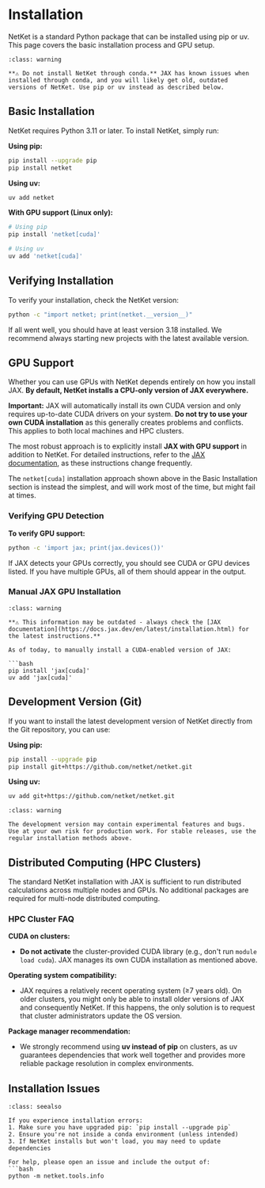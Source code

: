 # Installation

NetKet is a standard Python package that can be installed using pip or uv. This page covers the basic installation process and GPU setup.

```{admonition} Conda Installation Not Supported
:class: warning

**⚠️ Do not install NetKet through conda.** JAX has known issues when installed through conda, and you will likely get old, outdated versions of NetKet. Use pip or uv instead as described below.
```

## Basic Installation

NetKet requires Python 3.11 or later. To install NetKet, simply run:

**Using pip:**
```bash
pip install --upgrade pip
pip install netket
```

**Using uv:**
```bash
uv add netket
```

**With GPU support (Linux only):**
```bash
# Using pip
pip install 'netket[cuda]'

# Using uv  
uv add 'netket[cuda]'
```

## Verifying Installation

To verify your installation, check the NetKet version:

```bash
python -c "import netket; print(netket.__version__)"
```

If all went well, you should have at least version 3.18 installed. 
We recommend always starting new projects with the latest available version.

## GPU Support

Whether you can use GPUs with NetKet depends entirely on how you install JAX. **By default, NetKet installs a CPU-only version of JAX everywhere.**

**Important:** JAX will automatically install its own CUDA version and only requires up-to-date CUDA drivers on your system. **Do not try to use your own CUDA installation** as this generally creates problems and conflicts. This applies to both local machines and HPC clusters.

The most robust approach is to explicitly install **JAX with GPU support** in addition to NetKet. For detailed instructions, refer to the [JAX documentation](https://docs.jax.dev/en/latest/installation.html), as these instructions change frequently.

The `netket[cuda]` installation approach shown above in the Basic Installation section is instead the simplest, and will work most of the time, but might fail at times.


### Verifying GPU Detection

**To verify GPU support:**
```bash
python -c 'import jax; print(jax.devices())'
```

If JAX detects your GPUs correctly, you should see CUDA or GPU devices listed. If you have multiple GPUs, all of them should appear in the output.


### Manual JAX GPU Installation


```{admonition} Manual GPU Installation (Current as of 2025)
:class: warning

**⚠️ This information may be outdated - always check the [JAX documentation](https://docs.jax.dev/en/latest/installation.html) for the latest instructions.**

As of today, to manually install a CUDA-enabled version of JAX:

```bash
pip install 'jax[cuda]'
uv add 'jax[cuda]'
```


## Development Version (Git)

If you want to install the latest development version of NetKet directly from the Git repository, you can use:

**Using pip:**
```bash
pip install --upgrade pip
pip install git+https://github.com/netket/netket.git
```

**Using uv:**
```bash
uv add git+https://github.com/netket/netket.git
```

```{admonition} Development Version Warning
:class: warning

The development version may contain experimental features and bugs. Use at your own risk for production work. For stable releases, use the regular installation methods above.
```

## Distributed Computing (HPC Clusters)

The standard NetKet installation with JAX is sufficient to run distributed calculations across multiple nodes and GPUs. No additional packages are required for multi-node distributed computing.

### HPC Cluster FAQ

**CUDA on clusters:**
- **Do not activate** the cluster-provided CUDA library (e.g., don't run `module load cuda`). JAX manages its own CUDA installation as mentioned above.

**Operating system compatibility:**
- JAX requires a relatively recent operating system (≥7 years old). On older clusters, you might only be able to install older versions of JAX and consequently NetKet. If this happens, the only solution is to request that cluster administrators update the OS version.

**Package manager recommendation:**
- We strongly recommend using **uv instead of pip** on clusters, as uv guarantees dependencies that work well together and provides more reliable package resolution in complex environments.

## Installation Issues

```{admonition} Installation Issues?
:class: seealso

If you experience installation errors:
1. Make sure you have upgraded pip: `pip install --upgrade pip`
2. Ensure you're not inside a conda environment (unless intended)
3. If NetKet installs but won't load, you may need to update dependencies

For help, please open an issue and include the output of:
```bash
python -m netket.tools.info
```

